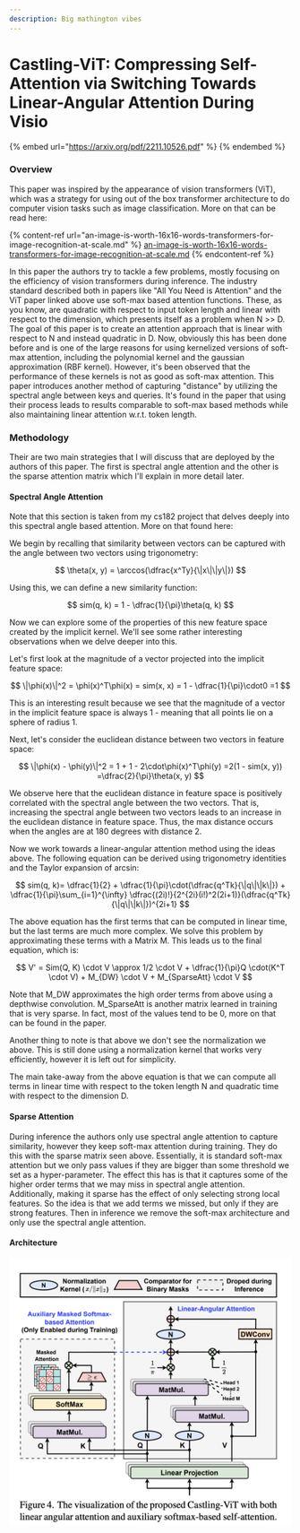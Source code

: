 ```yaml
---
description: Big mathington vibes
---
```


# Castling-ViT: Compressing Self-Attention via Switching Towards Linear-Angular Attention During Visio

{% embed url="https://arxiv.org/pdf/2211.10526.pdf" %}
&#x20;
{% endembed %}

### Overview

This paper was inspired by the appearance of vision transformers (ViT), which was a strategy for using out of the box transformer architecture to do computer vision tasks such as image classification. More on that can be read here:

{% content-ref url="an-image-is-worth-16x16-words-transformers-for-image-recognition-at-scale.md" %}
[an-image-is-worth-16x16-words-transformers-for-image-recognition-at-scale.md](an-image-is-worth-16x16-words-transformers-for-image-recognition-at-scale.md)
{% endcontent-ref %}

In this paper the authors try to tackle a few problems, mostly focusing on the efficiency of vision transformers during inference. The industry standard described both in papers like "All You Need is Attention" and the ViT paper linked above use soft-max based attention functions. These, as you know, are quadratic with respect to input token length and linear with respect to the dimension, which presents itself as a problem when N >> D. The goal of this paper is to create an attention approach that is linear with respect to N and instead quadratic in D. Now, obviously this has been done before and is one of the large reasons for using kernelized versions of soft-max attention, including the polynomial kernel and the gaussian approximation (RBF kernel). However, it's been observed that the performance of these kernels is not as good as soft-max attention. This paper introduces another method of capturing "distance" by utilizing the spectral angle between keys and queries. It's found in the paper that using their process leads to results comparable to soft-max based methods while also maintaining linear attention w.r.t. token length.

### Methodology

Their are two main strategies that I will discuss that are deployed by the authors of this paper. The first is spectral angle attention and the other is the sparse attention matrix which I'll explain in more detail later.

#### Spectral Angle Attention

Note that this section is taken from my cs182 project that delves deeply into this spectral angle based attention. More on that found here:

We begin by recalling that similarity between vectors can be captured with the angle between two vectors using trigonometry:

$$
\theta(x, y) = \arccos(\dfrac{x^Ty}{\|x\|\|y\|})
$$

Using this, we can define a new similarity function:

$$
sim(q, k) = 1 - \dfrac{1}{\pi}\theta(q, k)
$$

Now we can explore some of the properties of this new feature space created by the implicit kernel. We'll see some rather interesting observations when we delve deeper into this.

Let's first look at the magnitude of a vector projected into the implicit feature space:

$$
\|\phi(x)\|^2 = \phi(x)^T\phi(x) = sim(x, x) = 1 - \dfrac{1}{\pi}\cdot0
=1
$$

This is an interesting result because we see that the magnitude of a vector in the implicit feature space is always 1 - meaning that all points lie on a sphere of radius 1.

Next, let's consider the euclidean distance between two vectors in feature space:



$$
\|\phi(x) - \phi(y)\|^2 = 1 + 1 - 2\cdot\phi(x)^T\phi(y)
=2(1 - sim(x, y))
=\dfrac{2}{\pi}\theta(x, y)
$$

We observe here that the euclidean distance in feature space is positively correlated with the spectral angle between the two vectors. That is, increasing the spectral angle between two vectors leads to an increase in the euclidean distance in feature space. Thus, the max distance occurs when the angles are at 180 degrees with distance 2.

Now we work towards a linear-angular attention method using the ideas above. The following equation can be derived using trigonometry identities and the Taylor expansion of arcsin:

$$
sim(q, k)= \dfrac{1}{2} + \dfrac{1}{\pi}\cdot(\dfrac{q^Tk}{\|q\|\|k\|}) + \dfrac{1}{\pi}\sum_{i=1}^{\infty} \dfrac{(2i)!}{2^{2i}(i!)^2(2i+1)}(\dfrac{q^Tk}{\|q\|\|k\|})^{2i+1}
$$

The above equation has the first terms that can be computed in linear time, but the last terms are much more complex. We solve this problem by approximating these terms with a Matrix M. This leads us to the final equation, which is:

$$
V' = Sim(Q, K) \cdot V \approx 1/2 \cdot V + \dfrac{1}{\pi}Q \cdot(K^T \cdot V) + M_{DW} \cdot V + M_{SparseAtt} \cdot V
$$

Note that M\_DW approximates the high order terms from above using a depthwise convolution. M\_SparseAtt is another matrix learned in training that is very sparse. In fact, most of the values tend to be 0, more on that can be found in the paper.

Another thing to note is that above we don't see the normalization we above. This is still done using a normalization kernel that works very efficiently, however it is left out for simplicity.&#x20;

The main take-away from the above equation is that we can compute all terms in linear time with respect to the token length N and quadratic time with respect to the dimension D.

#### Sparse Attention&#x20;

During inference the authors only use spectral angle attention to capture similarity, however they keep soft-max attention during training. They do this with the sparse matrix seen above. Essentially, it is standard soft-max attention but we only pass values if they are bigger than some threshold we set as a hyper-parameter. The effect this has is that it captures some of the higher order terms that we may miss in spectral angle attention. Additionally, making it sparse has the effect of only selecting strong local features. So the idea is that we add terms we missed, but only if they are strong features. Then in inference we remove the soft-max architecture and only use the   spectral angle attention.

#### Architecture

![](<../.gitbook/assets/image (5).png>)





